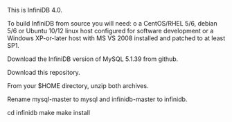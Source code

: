 This is InfiniDB 4.0.

To build InfiniDB from source you will need:
   o a CentOS/RHEL 5/6, debian 5/6 or Ubuntu 10/12 linux host configured for
     software development or a Windows XP-or-later host with MS VS 2008
     installed and patched to at least SP1.

Download the InfiniDB version of MySQL 5.1.39 from github.

Download this repository.

From your $HOME directory, unzip both archives.

Rename mysql-master to mysql and infinidb-master to infinidb.

cd infinidb
make
make install

